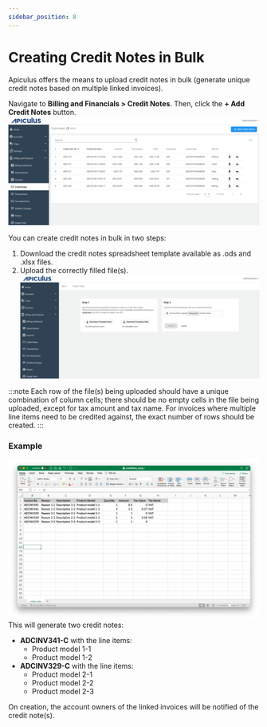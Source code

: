 ```yaml
---
sidebar_position: 8
---
```

# Creating Credit Notes in Bulk

Apiculus offers the means to upload credit notes in bulk (generate unique credit notes based on multiple linked invoices). 

Navigate to **Billing and Financials > Credit Notes**. Then, click the **+ Add Credit Notes** button. ![Creating Credit Notes in Bulk](img/CreatingCreditNotesinBulk2.png)

You can create credit notes in bulk in two steps:
1. Download the credit notes spreadsheet template available as .ods and .xlsx files. 
2. Upload the correctly filled file(s). ![Creating Credit Notes in Bulk](img/CreatingCreditNotesinBulk1.png)

:::note
Each row of the file(s) being uploaded should have a unique combination of column cells; there should be no empty cells in the file being uploaded, except for tax amount and tax name. For invoices where multiple line items need to be credited against, the exact number of rows should be created.
:::
### Example
![Creating Credit Notes in Bulk](img/CreatingCreditNotesinBulk.png)
This will generate two credit notes:

- **ADCINV341-C** with the line items:
    - Product model 1-1
    - Product model 1-2
- **ADCINV329-C** with the line items:
    - Product model 2-1
    - Product model 2-2
    - Product model 2-3

On creation, the account owners of the linked invoices will be notified of the credit note(s).





